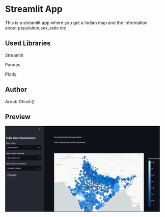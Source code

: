 # Streamlit App

This is a streamlit app where you get a Indian map and the information about population,sex_ratio etc

## Used Libraries

Streamlit

Pandas

Plotly


## Author

Arnab Ghosh()


## Preview
![graph image](https://github.com/Arnab-Ghosh7/Indian-Data/blob/194dde010b8e51c20ada802984ae67b28b806507/Resources/Screenshot%202025-05-28%20212605.png)
